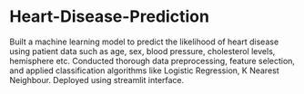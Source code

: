 # Heart-Disease-Prediction
Built a machine learning model to predict the likelihood of heart disease using patient data such as age, sex, blood pressure, cholesterol levels, hemisphere etc. Conducted thorough data preprocessing, feature selection, and applied classification algorithms like Logistic Regression, K Nearest Neighbour. Deployed using streamlit interface.
